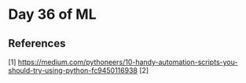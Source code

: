 # Day 36 of ML 


**References**
------------
[1]  https://medium.com/pythoneers/10-handy-automation-scripts-you-should-try-using-python-fc9450116938 
[2]